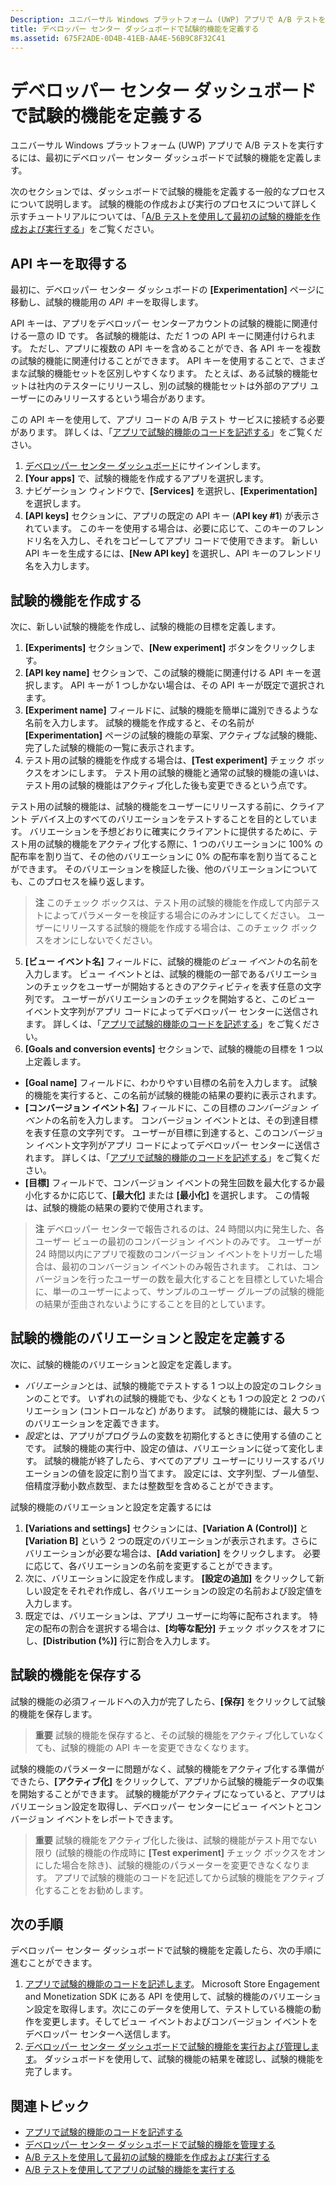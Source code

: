 ```yaml
---
Description: ユニバーサル Windows プラットフォーム (UWP) アプリで A/B テストを実施する前に、デベロッパー センター ダッシュボードで試験的機能を定義する必要があります。
title: デベロッパー センター ダッシュボードで試験的機能を定義する
ms.assetid: 675F2ADE-0D4B-41EB-AA4E-56B9C8F32C41
---
```


# デベロッパー センター ダッシュボードで試験的機能を定義する

ユニバーサル Windows プラットフォーム (UWP) アプリで A/B テストを実行するには、最初にデベロッパー センター ダッシュボードで試験的機能を定義します。

次のセクションでは、ダッシュボードで試験的機能を定義する一般的なプロセスについて説明します。 試験的機能の作成および実行のプロセスについて詳しく示すチュートリアルについては、「[A/B テストを使用して最初の試験的機能を作成および実行する](create-and-run-your-first-experiment-with-a-b-testing.md)」をご覧ください。

## API キーを取得する

最初に、デベロッパー センター ダッシュボードの **[Experimentation]** ページに移動し、試験的機能用の *API キー*を取得します。

API キーは、アプリをデベロッパー センターアカウントの試験的機能に関連付ける一意の ID です。 各試験的機能は、ただ 1 つの API キーに関連付けられます。 ただし、アプリに複数の API キーを含めることができ、各 API キーを複数の試験的機能に関連付けることができます。 API キーを使用することで、さまざまな試験的機能セットを区別しやすくなります。 たとえば、ある試験的機能セットは社内のテスターにリリースし、別の試験的機能セットは外部のアプリ ユーザーにのみリリースするという場合があります。

この API キーを使用して、アプリ コードの A/B テスト サービスに接続する必要があります。 詳しくは、「[アプリで試験的機能のコードを記述する](code-your-experiment-in-your-app.md)」をご覧ください。

1. [デベロッパー センター ダッシュボード](https://dev.windows.com/overview)にサインインします。
2. **[Your apps]** で、試験的機能を作成するアプリを選択します。
3. ナビゲーション ウィンドウで、**[Services]** を選択し、**[Experimentation]** を選択します。
4. **[API keys]** セクションに、アプリの既定の API キー (**API key #1**) が表示されています。 このキーを使用する場合は、必要に応じて、このキーのフレンドリ名を入力し、それをコピーしてアプリ コードで使用できます。 新しい API キーを生成するには、**[New API key]** を選択し、API キーのフレンドリ名を入力します。

## 試験的機能を作成する

次に、新しい試験的機能を作成し、試験的機能の目標を定義します。

1. **[Experiments]** セクションで、**[New experiment]** ボタンをクリックします。
2. **[API key name]** セクションで、この試験的機能に関連付ける API キーを選択します。 API キーが 1 つしかない場合は、その API キーが既定で選択されます。
3. **[Experiment name]** フィールドに、試験的機能を簡単に識別できるような名前を入力します。 試験的機能を作成すると、その名前が **[Experimentation]** ページの試験的機能の草案、アクティブな試験的機能、完了した試験的機能の一覧に表示されます。
4. テスト用の試験的機能を作成する場合は、**[Test experiment]** チェック ボックスをオンにします。 テスト用の試験的機能と通常の試験的機能の違いは、テスト用の試験的機能はアクティブ化した後も変更できるという点です。

  テスト用の試験的機能は、試験的機能をユーザーにリリースする前に、クライアント デバイス上のすべてのバリエーションをテストすることを目的としています。 バリエーションを予想どおりに確実にクライアントに提供するために、テスト用の試験的機能をアクティブ化する際に、1 つのバリエーションに 100% の配布率を割り当て、その他のバリエーションに 0% の配布率を割り当てることができます。 そのバリエーションを検証した後、他のバリエーションについても、このプロセスを繰り返します。
  > **注**  このチェック ボックスは、テスト用の試験的機能を作成して内部テストによってパラメーターを検証する場合にのみオンにしてください。 ユーザーにリリースする試験的機能を作成する場合は、このチェック ボックスをオンにしないでください。

5. **[ビュー イベント名]** フィールドに、試験的機能の*ビュー イベント*の名前を入力します。 ビュー イベントとは、試験的機能の一部であるバリエーションのチェックをユーザーが開始するときのアクティビティを表す任意の文字列です。 ユーザーがバリエーションのチェックを開始すると、このビュー イベント文字列がアプリ コードによってデベロッパー センターに送信されます。 詳しくは、「[アプリで試験的機能のコードを記述する](code-your-experiment-in-your-app.md)」をご覧ください。
6. **[Goals and conversion events]** セクションで、試験的機能の目標を 1 つ以上定義します。
  * **[Goal name]** フィールドに、わかりやすい目標の名前を入力します。 試験的機能を実行すると、この名前が試験的機能の結果の要約に表示されます。
  * **[コンバージョン イベント名]** フィールドに、この目標の*コンバージョン イベント*の名前を入力します。 コンバージョン イベントとは、その到達目標を表す任意の文字列です。 ユーザーが目標に到達すると、このコンバージョン イベント文字列がアプリ コードによってデベロッパー センターに送信されます。 詳しくは、「[アプリで試験的機能のコードを記述する](code-your-experiment-in-your-app.md)」をご覧ください。
  * **[目標]** フィールドで、コンバージョン イベントの発生回数を最大化するか最小化するかに応じて、**[最大化]** または **[最小化]** を選択します。 この情報は、試験的機能の結果の要約で使用されます。

  >**注** デベロッパー センターで報告されるのは、24 時間以内に発生した、各ユーザー ビューの最初のコンバージョン イベントのみです。 ユーザーが 24 時間以内にアプリで複数のコンバージョン イベントをトリガーした場合は、最初のコンバージョン イベントのみ報告されます。 これは、コンバージョンを行ったユーザーの数を最大化することを目標としていた場合に、単一のユーザーによって、サンプルのユーザー グループの試験的機能の結果が歪曲されないようにすることを目的としています。

## 試験的機能のバリエーションと設定を定義する

次に、試験的機能のバリエーションと設定を定義します。

* *バリエーション*とは、試験的機能でテストする 1 つ以上の設定のコレクションのことです。 いずれの試験的機能でも、少なくとも 1 つの設定と 2 つのバリエーション (コントロールなど) があります。 試験的機能には、最大 5 つのバリエーションを定義できます。
* *設定*とは、アプリがプログラムの変数を初期化するときに使用する値のことです。 試験的機能の実行中、設定の値は、バリエーションに従って変化します。 試験的機能が終了したら、すべてのアプリ ユーザーにリリースするバリエーションの値を設定に割り当てます。 設定には、文字列型、ブール値型、倍精度浮動小数点数型、または整数型を含めることができます。

試験的機能のバリエーションと設定を定義するには
1. **[Variations and settings]** セクションには、**[Variation A (Control)]** と **[Variation B]** という 2 つの既定のバリエーションが表示されます。さらにバリエーションが必要な場合は、**[Add variation]** をクリックします。 必要に応じて、各バリエーションの名前を変更することができます。
2. 次に、バリエーションに設定を作成します。 **[設定の追加]** をクリックして新しい設定をそれぞれ作成し、各バリエーションの設定の名前および設定値を入力します。
3. 既定では、バリエーションは、アプリ ユーザーに均等に配布されます。 特定の配布の割合を選択する場合は、**[均等な配分]** チェック ボックスをオフにし、**[Distribution (%)]** 行に割合を入力します。

## 試験的機能を保存する

試験的機能の必須フィールドへの入力が完了したら、**[保存]** をクリックして試験的機能を保存します。

> **重要** 試験的機能を保存すると、その試験的機能をアクティブ化していなくても、試験的機能の API キーを変更できなくなります。

試験的機能のパラメーターに問題がなく、試験的機能をアクティブ化する準備ができたら、**[アクティブ化]** をクリックして、アプリから試験的機能データの収集を開始することができます。 試験的機能がアクティブになっていると、アプリはバリエーション設定を取得し、デベロッパー センターにビュー イベントとコンバージョン イベントをレポートできます。

> **重要**  試験的機能をアクティブ化した後は、試験的機能がテスト用でない限り (試験的機能の作成時に **[Test experiment]** チェック ボックスをオンにした場合を除き)、試験的機能のパラメーターを変更できなくなります。 アプリで試験的機能のコードを記述してから試験的機能をアクティブ化することをお勧めします。

## 次の手順

デベロッパー センター ダッシュボードで試験的機能を定義したら、次の手順に進むことができます。
1. [アプリで試験的機能のコードを記述します](code-your-experiment-in-your-app.md)。 Microsoft Store Engagement and Monetization SDK にある API を使用して、試験的機能のバリエーション設定を取得します。次にこのデータを使用して、テストしている機能の動作を変更します。そしてビュー イベントおよびコンバージョン イベントをデベロッパー センターへ送信します。
2. [デベロッパー センター ダッシュボードで試験的機能を実行および管理します](manage-your-experiment.md)。 ダッシュボードを使用して、試験的機能の結果を確認し、試験的機能を完了します。

## 関連トピック

  * [アプリで試験的機能のコードを記述する](code-your-experiment-in-your-app.md)
  * [デベロッパー センター ダッシュボードで試験的機能を管理する](manage-your-experiment.md)
  * [A/B テストを使用して最初の試験的機能を作成および実行する](create-and-run-your-first-experiment-with-a-b-testing.md)
  * [A/B テストを使用してアプリの試験的機能を実行する](run-app-experiments-with-a-b-testing.md)


<!--HONumber=Mar16_HO5-->


